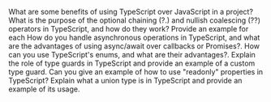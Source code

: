 What are some benefits of using TypeScript over JavaScript in a project?
What is the purpose of the optional chaining (?.) and nullish coalescing (??) operators in TypeScript, and how do they work? Provide an example for each
How do you handle asynchronous operations in TypeScript, and what are the advantages of using async/await over callbacks or Promises?.
How can you use TypeScript's enums, and what are their advantages?.
Explain the role of type guards in TypeScript and provide an example of a custom type guard.
Can you give an example of how to use "readonly" properties in TypeScript?
Explain what a union type is in TypeScript and provide an example of its usage.
